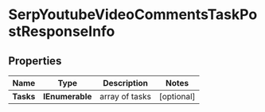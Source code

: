 # SerpYoutubeVideoCommentsTaskPostResponseInfo


## Properties

| Name | Type | Description | Notes |
|------------ | ------------- | ------------- | -------------|
**Tasks** | **IEnumerable<SerpYoutubeVideoCommentsTaskPostTaskInfo>** | array of tasks |[optional]|